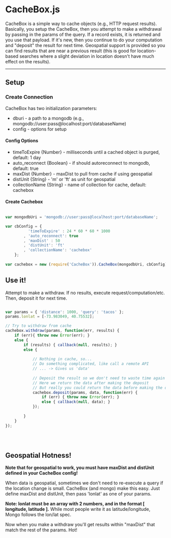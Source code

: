 # CacheBox.js

CacheBox is a simple way to cache objects (e.g., HTTP request results). Basically, you setup the CacheBox,
then you attempt to make a withdrawal by passing in the params of the query. If a record exists, it is returned and you use that payload.
If it's new, then you continue to do your computation and "deposit" the result for next time. Geospatial support is provided so you can find
results that are near a previous result (this is good for location-based searches where a slight deviation in location doesn't have much
effect on the results).

----

## Setup

### Create Connection

CacheBox has two initialization parameters:
* dburi - a path to a mongodb (e.g., mongodb://user:pass@localhost:port/databaseName)
* config - options for setup

#### Config Options
* timeToExpire {Number} - milliseconds until a cached object is purged, default: 1 day
* auto_reconnect {Boolean} - if should autoreconnect to mongodb, default: true
* maxDist {Number} - maxDist to pull from cache if using geospatial
* distUnit {String} - 'm' or 'ft' as unit for geospatial 
* collectionName {String} - name of collection for cache, default: cachebox

#### Create Cachebox

```javascript

var mongodbUri = 'mongodb://user:pass@localhost:port/databaseName';

var cbConfig = {
		  'timeToExpire' : 24 * 60 * 60 * 1000
		, 'auto_reconnect': true
		, 'maxDist' : 50
		, 'distUnit': 'ft'
		, 'collectionName': 'cachebox'
	};
	
var cachebox = new (require('CacheBox')).CacheBox(mongodbUri, cbConfig);

```    

## Use it!

Attempt to make a withdraw.
If no results, execute request/computation/etc. Then, deposit it for next time.

```javascript

var params = { 'distance': 1000, 'query': 'tacos' };
params.lonlat = [-73.983049, 40.75532];

// Try to withdraw from cache
cachebox.withdraw(params, function(err, results) {
	if (err){ throw new Error(err); }
	else { 
		if (results) { callback(null, results); }
		else { 
		
			// Nothing in cache, so...
			// Do something complicated, like call a remote API
			// ... -> Gives us 'data'
			
			// Deposit the result so we don't need to waste time again
			// Here we return the data after making the deposit
			// But really you could return the data before making the deposit
			cachebox.deposit(params, data, function(err) {
				if (err) { throw new Error(err); }
				else { callback(null, data); }
			});	
			
		} 
	}
});


					
```

## Geospatial Hotness!

**Note that for geospatial to work, you must have maxDist and distUnit defined in your CacheBox config!**

When data is geospatial, sometimes we don't need to re-execute a query if the location change is small. CacheBox (and mongo) make this easy.
Just define maxDist and distUnit, then pass 'lonlat' as one of your params.

**Note: lonlat must be an array with 2 numbers, and in the format [ longitude, latitude ].**
While most people write it as latitude/longitude, Mongo follows the lon/lat spec. 

Now when you make a withdraw you'll get results within "maxDist" that match the rest of the params. Hot!

